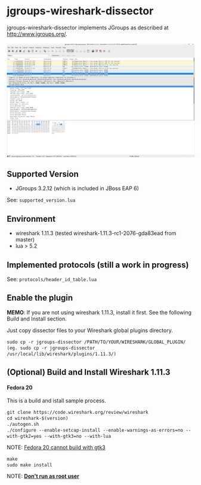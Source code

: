 jgroups-wireshark-dissector
===========================

jgroups-wireshark-dissector implements JGroups as described at http://www.jgroups.org/.

![Screen Sample](/demo/screenshot/wireshark-jgroups-dissector-sample-screenshot.png)

Supported Version
---------------------------
* JGroups 3.2.12 (which is included in JBoss EAP 6)

See: `supported_version.lua`


Environment
--------------------------
* wireshark 1.11.3 (tested wireshark-1.11.3-rc1-2076-gda83ead from master)
* lua > 5.2


Implemented protocols (still a work in progress)
--------------------------
See: `protocols/header_id_table.lua`


Enable the plugin
--------------------------

**MEMO**: If you are not using wireshark 1.11.3, install it first. See the following Build and Install section.

Just copy dissector files to your Wireshark global plugins directory.

    sudo cp -r jgroups-dissector /PATH/TO/YOUR/WIRESHARK/GLOBAL_PLUGIN/
    (eg. sudo cp -r jgroups-dissector /usr/local/lib/wireshark/plugins/1.11.3/)

(Optional) Build and Install Wireshark 1.11.3
--------------------------

#### Fedora 20


This is a build and istall sample process.

    git clone https://code.wireshark.org/review/wireshark
    cd wireshark-$(version)
    ./autogen.sh
    ./configure --enable-setcap-install --enable-warnings-as-errors=no --with-gtk2=yes --with-gtk3=no --with-lua

NOTE: [Fedora 20 cannot build with gtk3](http://www.wireshark.org/lists/wireshark-dev/201312/msg00233.html)

    make
    sudo make install

NOTE: [**Don't run as root user** ](https://blog.wireshark.org/2010/02/running-wireshark-as-you/)
